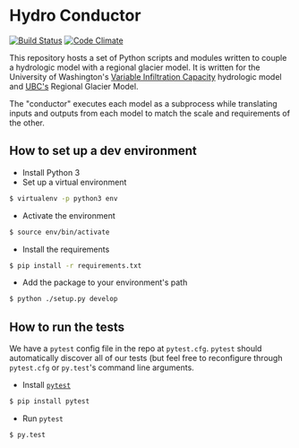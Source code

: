 # Hydro Conductor

[![Build Status](https://travis-ci.org/pacificclimate/hydro-conductor.svg?branch=master)](https://travis-ci.org/pacificclimate/hydro-conductor)
[![Code Climate](https://codeclimate.com/github/pacificclimate/hydro-conductor/badges/gpa.svg)](https://codeclimate.com/github/pacificclimate/hydro-conductor)

This repository hosts a set of Python scripts and modules written to couple a hydrologic model with a regional glacier model. It is written for the University of Washington's [Variable Infiltration Capacity](https://github.com/UW-Hydro/VIC) hydrologic model and [UBC's](http://www.eos.ubc.ca/research/glaciology/index.html) Regional Glacier Model.

The "conductor" executes each model as a subprocess while translating inputs and outputs from each model to match the scale and requirements of the other.

## How to set up a dev environment

* Install Python 3
* Set up a virtual environment

```bash
$ virtualenv -p python3 env
```

* Activate the environment

```bash
$ source env/bin/activate
```

* Install the requirements

```bash
$ pip install -r requirements.txt
```

* Add the package to your environment's path

```bash
$ python ./setup.py develop
```

## How to run the tests

We have a `pytest` config file in the repo at `pytest.cfg`. `pytest` should automatically discover all of our tests (but feel free to reconfigure through `pytest.cfg` or `py.test`'s command line arguments.

* Install [`pytest`](http://pytest.org/latest/)

```bash
$ pip install pytest
```

* Run `pytest`

```bash
$ py.test
```
